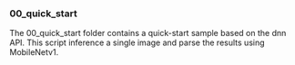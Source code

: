 ### 00_quick_start

The 00_quick_start folder contains a quick-start sample based on the dnn API.
  This script inference a single image and parse the results using MobileNetv1.
